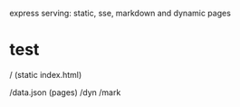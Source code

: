 express serving: static, sse, markdown and dynamic pages

# test

/  (static index.html)

/data.json  (pages)
/dyn
/mark
